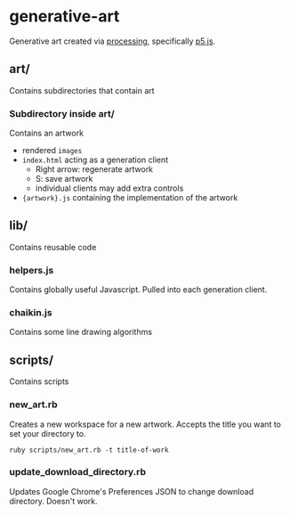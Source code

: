 # generative-art

Generative art created via [processing](https://processing.org/), specifically [p5.js](https://p5js.org/).

## art/

Contains subdirectories that contain art

### Subdirectory inside art/

Contains an artwork

* rendered `images`
* `index.html` acting as a generation client
  * Right arrow: regenerate artwork
  * S: save artwork
  * individual clients may add extra controls
* `{artwork}.js` containing the implementation of the artwork

## lib/

Contains reusable code

### helpers.js

Contains globally useful Javascript. Pulled into each generation client.

### chaikin.js

Contains some line drawing algorithms

## scripts/

Contains scripts

### new_art.rb

Creates a new workspace for a new artwork. Accepts the title you want to set your directory to.

    ruby scripts/new_art.rb -t title-of-work

### update_download_directory.rb

Updates Google Chrome's Preferences JSON to change download directory. Doesn't work.
